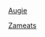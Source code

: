 <html>
<a href="http://hasaugie.scoredabroomball.me">Augie </a>

<a href="http://haszameats.scoredabroomball.me">Zameats </a>
</html>
 
